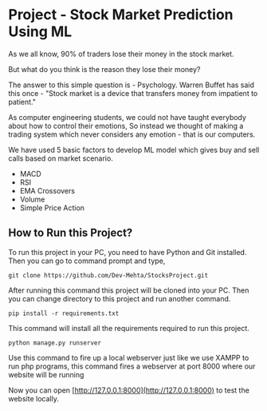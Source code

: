 # Project - Stock Market Prediction Using ML
As we all know, 90% of traders lose their money in the stock market.
 
But what do you think is the reason they lose their money?

The answer to this simple question is - Psychology. Warren Buffet has said this once - "Stock market is a device that transfers money from impatient to patient."

As computer engineering students, we could not have taught everybody about how to control their emotions, So instead we thought of making a trading system which never considers any emotion - that is our computers.

We have used 5 basic factors to develop ML model which gives buy and sell calls based on market scenario.
 - MACD
 - RSI
 - EMA Crossovers
 - Volume
 - Simple Price Action

## How to Run this Project?
To run this project in your PC, you need to have Python and Git installed.
Then you can go to command prompt and type,
```
git clone https://github.com/Dev-Mehta/StocksProject.git
```
After running this command this project will be cloned into your PC. Then you can change directory to this project and run another command.
```
pip install -r requirements.txt
```
This command will install all the requirements required to run this project.
```
python manage.py runserver
```
Use this command to fire up a local webserver just like we use XAMPP to run php programs, this command fires a webserver at port 8000 where our website will be running

Now you can open [http://127.0.0.1:8000](http://127.0.0.1:8000) to test the website locally.